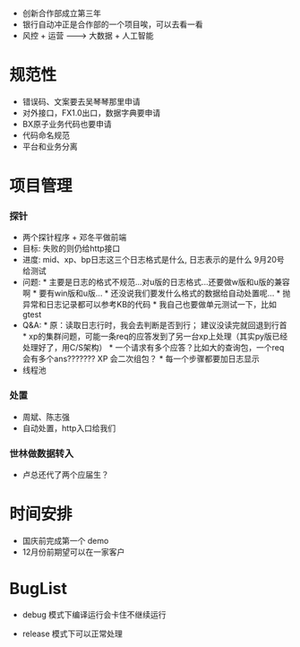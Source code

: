 
* 创新合作部成立第三年
* 银行自动冲正是合作部的一个项目唉，可以去看一看
* 风控 + 运营 ---> 大数据 + 人工智能


# 规范性


* 错误码、文案要去吴琴琴那里申请
* 对外接口，FX1.0出口，数据字典要申请
* BX原子业务代码也要申请
* 代码命名规范
* 平台和业务分离


# 项目管理


### 探针


* 两个探针程序 + 邓冬平做前端
* 目标: 失败的则仍给http接口 
* 进度: mid、xp、bp日志这三个日志格式是什么, 日志表示的是什么
		9月20号给测试
* 问题: * 主要是日志的格式不规范...对u版的日志格式...还要做w版和u版的兼容啊
		* 要有win版和u版...
		* 还没说我们要发什么格式的数据给自动处置呢...
		* 抛异常和日志记录都可以参考KB的代码
		* 我自己也要做单元测试一下，比如gtest
* Q&A:
		* 原：读取日志行时，我会去判断是否到行； 建议没读完就回退到行首
		* xp的集群问题，可能一条req的应答发到了另一台xp上处理（其实py版已经处理好了，用C/S架构）
		* 一个请求有多个应答？比如大的查询包，一个req会有多个ans??????? XP 会二次组包？
		* 每一个步骤都要加日志显示
* 线程池


### 处置


* 周斌、陈志强
* 自动处置，http入口给我们


### 世林做数据转入


* 卢总还代了两个应届生？


# 时间安排


* 国庆前完成第一个 demo
* 12月份前期望可以在一家客户




# BugList

* debug 模式下编译运行会卡住不继续运行

* release 模式下可以正常处理